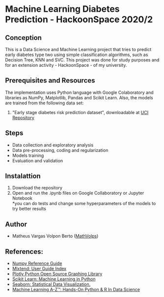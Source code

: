 # Machine Learning Diabetes Prediction - HackoonSpace 2020/2
## Conception
This is a Data Science and Machine Learning project that tries to predict early diabetes type two using simple classification algorithms, such as Decision Tree, KNN and SVC. This project was done for study purposes and for an extension activity - HackoonSpace - of my university.

## Prerequisites and Resources
The implementation uses Python language with Google Colaboratory and libraries as NumPy, Matplotlib, Pandas and Scikit Learn. Also, the models are trained from the following data set:

1. "Early stage diabetes risk prediction dataset", downloadable at [UCI Repository](https://archive.ics.uci.edu/ml/datasets/Early+stage+diabetes+risk+prediction+dataset.)

## Steps
* Data collection and exploratory analysis
* Data pre-processing, coding and regularization
* Models training
* Evaluation and validation

## Instalattion
1. Download the repository
2. Open and run the .ipynb files on Google Collaboratory or Jupyter Notebook <br>
*you can do tests and change some hyperparameters of the models to try better results

## Author
* Matheus Vargas Volpon Berto ([MathVolps](https://github.com/MathVolps))

## References:
* [Numpy Reference Guide](https://numpy.org/doc/stable/numpy-ref.pdf)
* [Mlxtend: User Guide Index](http://rasbt.github.io/mlxtend/USER_GUIDE_INDEX/)
* [Plotly Python Open Source Graphing Library](https://plotly.com/python/)
* [Scikit Learn: Machine Learning in Python](https://scikit-learn.org/stable/)
* [Seaborn: Statistical Data Visualization.](https://seaborn.pydata.org/)
* [Machine Learning A-Z™: Hands-On Python & R In Data Science](https://www.udemy.com/course/machinelearning/)
